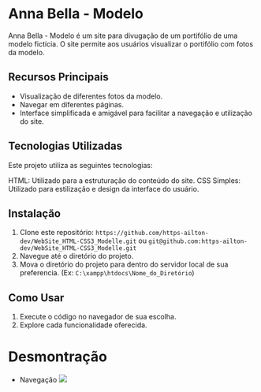 # Anna Bella - Modelo

Anna Bella - Modelo é um site para divugação de um portifólio de uma modelo fictícia. O site permite aos usuários visualizar o portifólio com fotos da modelo.

## Recursos Principais

- Visualização de diferentes fotos da modelo.
- Navegar em diferentes páginas.
- Interface simplificada e amigável para facilitar a navegação e utilização do site.

## Tecnologias Utilizadas

Este projeto utiliza as seguintes tecnologias:

HTML: Utilizado para a estruturação do conteúdo do site.
CSS Simples: Utilizado para estilização e design da interface do usuário.

## Instalação

1. Clone este repositório: `https://github.com/https-ailton-dev/WebSite_HTML-CSS3_Modelle.git` ou `git@github.com:https-ailton-dev/WebSite_HTML-CSS3_Modelle.git`
2. Navegue até o diretório do projeto.
3. Mova o diretório do projeto para dentro do servidor local de sua preferencia. (Ex: `C:\xampp\htdocs\Nome_do_Diretório`)

## Como Usar

1. Execute o código no navegador de sua escolha.
2. Explore cada funcionalidade oferecida.

# Desmontração
- Navegação
![](gif/navegacao.gif)
